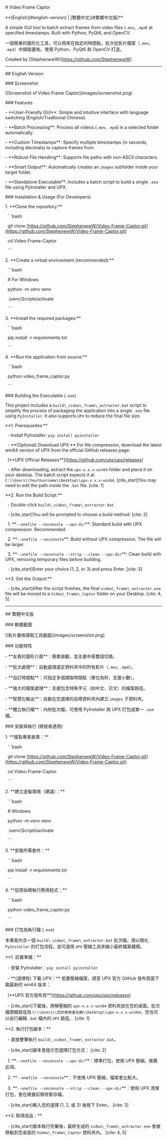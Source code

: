 \# Video Frame Captor



\*\*\[English](#english-version) | \[繁體中文](#繁體中文版)\*\*



A simple GUI tool to batch extract frames from video files (`.mov`, `.mp4`) at specified timestamps. Built with Python, PyQt6, and OpenCV.



一個簡單的圖形化工具，可以用來在指定的時間點，批次從影片檔案（`.mov`, `.mp4`）中擷取畫格。使用 Python、PyQt6 和 OpenCV 打造。



Created by \[StephenwwW](https://github.com/StephenwwW).



---



\## English Version



\### Screenshot



!\[Screenshot of Video Frame Captor](images/screenshot.png)



\### Features



\-   \*\*User-Friendly GUI\*\*: Simple and intuitive interface with language switching (English/Traditional Chinese).

\-   \*\*Batch Processing\*\*: Process all videos (`.mov`, `.mp4`) in a selected folder automatically.

\-   \*\*Custom Timestamps\*\*: Specify multiple timestamps (in seconds, including decimals) to capture frames from.

\-   \*\*Robust File Handling\*\*: Supports file paths with non-ASCII characters.

\-   \*\*Smart Output\*\*: Automatically creates an `images` subfolder inside your target folder.

\-   \*\*Standalone Executable\*\*: Includes a batch script to build a single `.exe` file using PyInstaller and UPX.



\### Installation \& Usage (For Developers)



1\.  \*\*Clone the repository:\*\*

&nbsp;   ```bash

&nbsp;   git clone \[https://github.com/StephenwwW/Video-Frame-Captor.git](https://github.com/StephenwwW/Video-Frame-Captor.git)

&nbsp;   cd Video-Frame-Captor

&nbsp;   ```



2\.  \*\*Create a virtual environment (recommended):\*\*

&nbsp;   ```bash

&nbsp;   # For Windows

&nbsp;   python -m venv venv

&nbsp;   .\\venv\\Scripts\\activate

&nbsp;   ```



3\.  \*\*Install the required packages:\*\*

&nbsp;   ```bash

&nbsp;   pip install -r requirements.txt

&nbsp;   ```



4\.  \*\*Run the application from source:\*\*

&nbsp;   ```bash

&nbsp;   python video\_frame\_captor.py

&nbsp;   ```



\### Building the Executable (`.exe`)



This project includes a `build\_video\_frame\_extractor.bat` script to simplify the process of packaging the application into a single `.exe` file using `PyInstaller`. It also supports `UPX` to reduce the final file size.



\*\*1. Prerequisites:\*\*

&nbsp;  - Install PyInstaller: `pip install pyinstaller`

&nbsp;  - \*\*(Optional) Download UPX:\*\* For file compression, download the latest win64 version of UPX from the official GitHub releases page:

&nbsp;    \[\*\*UPX Official Releases\*\*](https://github.com/upx/upx/releases)

&nbsp;  - After downloading, extract the `upx-x.x.x-win64` folder and place it on your desktop. The batch script expects it at `C:\\Users\\YourUsername\\Desktop\\upx-x.x.x-win64`. \[cite\_start]You may need to edit the path inside the `.bat` file. \[cite: 1]



\*\*2. Run the Build Script:\*\*

&nbsp;  - Double-click `build\_video\_frame\_extractor.bat`.

&nbsp;  - \[cite\_start]You will be prompted to choose a build method: \[cite: 2]

&nbsp;    1.  \*\*`--onefile --noconsole --upx-dir`\*\*: Standard build with UPX compression. Recommended.

&nbsp;    2.  \*\*`--onefile --noconsole`\*\*: Build without UPX compression. The file will be larger.

&nbsp;    3.  \*\*`--onefile --noconsole --strip --clean --upx-dir`\*\*: Clean build with UPX, removing temporary files before building.

&nbsp;  - \[cite\_start]Enter your choice (1, 2, or 3) and press Enter. \[cite: 3]



\*\*3. Get the Output:\*\*

&nbsp;  - \[cite\_start]After the script finishes, the final `video\_frame\_extractor.exe` file will be moved to a `Video\_Frame\_Captor` folder on your Desktop. \[cite: 4, 5]



---

\## 繁體中文版



\### 軟體截圖



!\[影片畫格擷取工具截圖](images/screenshot.png)



\### 功能特性



\-   \*\*友善的圖形介面\*\*：簡單直觀，並支援中英雙語切換。

\-   \*\*批次處理\*\*：自動處理選定資料夾中的所有影片（`.mov`, `.mp4`）。

\-   \*\*自訂時間點\*\*：可指定多個擷取時間點（單位為秒，支援小數）。

\-   \*\*強大的檔案處理\*\*：支援包含特殊字元（如中文、日文）的檔案路徑。

\-   \*\*智慧化輸出\*\*：自動在您選擇的目標資料夾內建立 `images` 子資料夾。

\-   \*\*獨立執行檔\*\*：內附批次檔，可使用 PyInstaller 與 UPX 打包成單一 `.exe` 檔。



\### 安裝與執行 (開發者適用)



1\.  \*\*複製專案倉庫：\*\*

&nbsp;   ```bash

&nbsp;   git clone \[https://github.com/StephenwwW/Video-Frame-Captor.git](https://github.com/StephenwwW/Video-Frame-Captor.git)

&nbsp;   cd Video-Frame-Captor

&nbsp;   ```



2\.  \*\*建立虛擬環境（建議）：\*\*

&nbsp;   ```bash

&nbsp;   # Windows

&nbsp;   python -m venv venv

&nbsp;   .\\venv\\Scripts\\activate

&nbsp;   ```



3\.  \*\*安裝所需套件：\*\*

&nbsp;   ```bash

&nbsp;   pip install -r requirements.txt

&nbsp;   ```



4\.  \*\*從原始碼執行應用程式：\*\*

&nbsp;   ```bash

&nbsp;   python video\_frame\_captor.py

&nbsp;   ```



\### 打包為執行檔 (`.exe`)



本專案內含一個 `build\_video\_frame\_extractor.bat` 批次檔，用以簡化 `PyInstaller` 的打包流程，並可選用 `UPX` 壓縮工具來縮小最終檔案體積。



\*\*1. 前置準備：\*\*

&nbsp;  - 安裝 PyInstaller：`pip install pyinstaller`

&nbsp;  - \*\*(選擇性) 下載 UPX：\*\* 若要壓縮檔案，請至 UPX 官方 GitHub 發布頁面下載最新的 win64 版本：

&nbsp;    \[\*\*UPX 官方發布頁\*\*](https://github.com/upx/upx/releases)

&nbsp;  - \[cite\_start]下載後，將解壓縮的 `upx-x.x.x-win64` 資料夾放在您的桌面。批次檔預期路徑為 `C:\\Users\\您的使用者名稱\\Desktop\\upx-x.x.x-win64`，您也可以自行編輯 `.bat` 檔內的 `UPX` 路徑。 \[cite: 1]



\*\*2. 執行打包腳本：\*\*

&nbsp;  - 直接雙擊執行 `build\_video\_frame\_extractor.bat`。

&nbsp;  - \[cite\_start]腳本會提示您選擇打包方式： \[cite: 2]

&nbsp;    1.  \*\*`--onefile --noconsole --upx-dir`\*\*：標準打包，使用 UPX 壓縮。推薦此項。

&nbsp;    2.  \*\*`--onefile --noconsole`\*\*：不使用 UPX 壓縮，檔案會比較大。

&nbsp;    3.  \*\*`--onefile --noconsole --strip --clean --upx-dir`\*\*：使用 UPX 清理打包，會在建置前移除暫存檔。

&nbsp;  - \[cite\_start]輸入您的選擇 (1, 2, 或 3) 後按下 Enter。 \[cite: 3]



\*\*3. 取得成品：\*\*

&nbsp;  - \[cite\_start]腳本執行完畢後，最終生成的 `video\_frame\_extractor.exe` 會被移動到您桌面的 `Video\_Frame\_Captor` 資料夾內。 \[cite: 4, 5]

